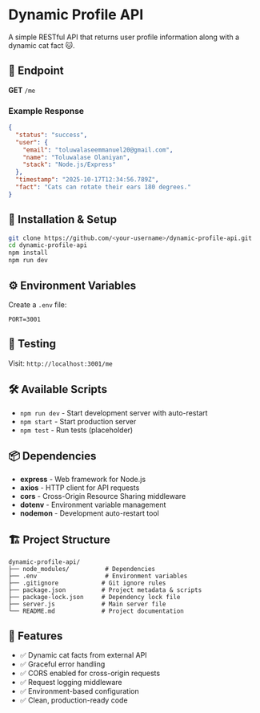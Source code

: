 # Dynamic Profile API

A simple RESTful API that returns user profile information along with a dynamic cat fact 🐱.

## 🚀 Endpoint
**GET** `/me`

### Example Response
```json
{
  "status": "success",
  "user": {
    "email": "toluwalaseemmanuel20@gmail.com",
    "name": "Toluwalase Olaniyan",
    "stack": "Node.js/Express"
  },
  "timestamp": "2025-10-17T12:34:56.789Z",
  "fact": "Cats can rotate their ears 180 degrees."
}
```

## 🧰 Installation & Setup

```bash
git clone https://github.com/<your-username>/dynamic-profile-api.git
cd dynamic-profile-api
npm install
npm run dev
```

## ⚙️ Environment Variables

Create a `.env` file:

```
PORT=3001
```

## 🧪 Testing

Visit: `http://localhost:3001/me`

## 🛠️ Available Scripts

- `npm run dev` - Start development server with auto-restart
- `npm start` - Start production server
- `npm test` - Run tests (placeholder)

## 📦 Dependencies

- **express** - Web framework for Node.js
- **axios** - HTTP client for API requests
- **cors** - Cross-Origin Resource Sharing middleware
- **dotenv** - Environment variable management
- **nodemon** - Development auto-restart tool

## 🏗️ Project Structure

```
dynamic-profile-api/
├── node_modules/          # Dependencies
├── .env                   # Environment variables
├── .gitignore            # Git ignore rules
├── package.json          # Project metadata & scripts
├── package-lock.json     # Dependency lock file
├── server.js             # Main server file
└── README.md             # Project documentation
```

## 🔧 Features

- ✅ Dynamic cat facts from external API
- ✅ Graceful error handling
- ✅ CORS enabled for cross-origin requests
- ✅ Request logging middleware
- ✅ Environment-based configuration
- ✅ Clean, production-ready code